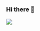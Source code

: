 ### Hi there 👋
![](https://github-readme-stats.vercel.app/api?username=tuichenchuxin)
<!--START_SECTION:waka-->
<!--END_SECTION:waka-->
